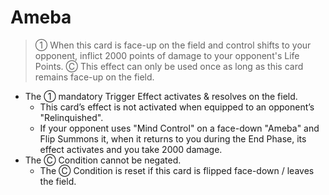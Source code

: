 # Ameba

> ① When this card is face-up on the field and control shifts to your opponent, inflict 2000 points of damage to your opponent's Life Points. Ⓒ This effect can only be used once as long as this card remains face-up on the field.

*   The ① mandatory Trigger Effect activates & resolves on the field.
    *   This card’s effect is not activated when equipped to an opponent’s "Relinquished".
    *   If your opponent uses "Mind Control" on a face-down "Ameba" and Flip Summons it, when it returns to you during the End Phase, its effect activates and you take 2000 damage.
*   The Ⓒ Condition cannot be negated.
    *   The Ⓒ Condition is reset if this card is flipped face-down / leaves the field.
